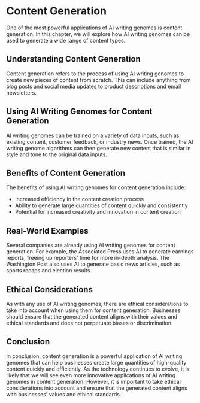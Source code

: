 Content Generation
=================================================================

One of the most powerful applications of AI writing genomes is content generation. In this chapter, we will explore how AI writing genomes can be used to generate a wide range of content types.

Understanding Content Generation
--------------------------------

Content generation refers to the process of using AI writing genomes to create new pieces of content from scratch. This can include anything from blog posts and social media updates to product descriptions and email newsletters.

Using AI Writing Genomes for Content Generation
-----------------------------------------------

AI writing genomes can be trained on a variety of data inputs, such as existing content, customer feedback, or industry news. Once trained, the AI writing genome algorithms can then generate new content that is similar in style and tone to the original data inputs.

Benefits of Content Generation
------------------------------

The benefits of using AI writing genomes for content generation include:

* Increased efficiency in the content creation process
* Ability to generate large quantities of content quickly and consistently
* Potential for increased creativity and innovation in content creation

Real-World Examples
-------------------

Several companies are already using AI writing genomes for content generation. For example, the Associated Press uses AI to generate earnings reports, freeing up reporters' time for more in-depth analysis. The Washington Post also uses AI to generate basic news articles, such as sports recaps and election results.

Ethical Considerations
----------------------

As with any use of AI writing genomes, there are ethical considerations to take into account when using them for content generation. Businesses should ensure that the generated content aligns with their values and ethical standards and does not perpetuate biases or discrimination.

Conclusion
----------

In conclusion, content generation is a powerful application of AI writing genomes that can help businesses create large quantities of high-quality content quickly and efficiently. As the technology continues to evolve, it is likely that we will see even more innovative applications of AI writing genomes in content generation. However, it is important to take ethical considerations into account and ensure that the generated content aligns with businesses' values and ethical standards.
